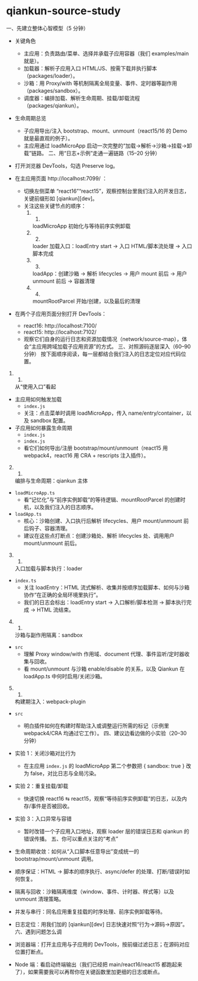 # qiankun-source-study


一、先建立整体心智模型（5 分钟）

- 关键角色
  - 主应用：负责路由/菜单、选择并承载子应用容器（我们 examples/main 就是）。
  - 加载器：解析子应用入口 HTML/JS、按需下载并执行脚本（packages/loader）。
  - 沙箱：用 Proxy/with 等机制隔离全局变量、事件、定时器等副作用（packages/sandbox）。
  - 调度器：编排加载、解析生命周期、挂载/卸载流程（packages/qiankun）。
- 生命周期总览
  - 子应用导出/注入 bootstrap、mount、unmount（react15/16 的 Demo 就是最直观的例子）。
  - 主应用通过 loadMicroApp 启动一次完整的“加载→解析→沙箱→挂载→卸载”链路。
二、用“日志+示例”走通一遍链路（15–20 分钟）

- 打开浏览器 DevTools，勾选 Preserve log。
- 在主应用页面 http://localhost:7099/ ：
  - 切换左侧菜单 “react16”“react15”，观察控制台里我们注入的开发日志，关键前缀形如 [qiankun][dev]。
  - 关注这些关键节点的顺序：
    1. 1.
       loadMicroApp 初始化与等待前序实例卸载
    2. 2.
       loader 加载入口：loadEntry start → 入口 HTML/脚本流处理 → 入口脚本完成
    3. 3.
       loadApp：创建沙箱 → 解析 lifecycles → 用户 mount 前后 → 用户 unmount 前后 → 容器清理
    4. 4.
       mountRootParcel 开始/创建，以及最后的清理
- 在两个子应用页面分别打开 DevTools：
  - react16: http://localhost:7100/
  - react15: http://localhost:7102/
  - 观察它们自身的运行日志和资源加载情况（network/source-map），体会“主应用跨域加载子应用资源”的方式。
三、对照源码逐层深入（60–90 分钟）
按下面顺序阅读，每一层都结合我们注入的日志定位对应代码位置。

1. 1.
   从“使用入口”看起
- 主应用如何触发加载
  - `index.js`
  - 关注：点击菜单时调用 loadMicroApp，传入 name/entry/container，以及 sandbox 配置。
- 子应用如何暴露生命周期
  - `index.js`
  - `index.js`
  - 看它们如何导出/注册 bootstrap/mount/unmount（react15 用 webpack4，react16 用 CRA + rescripts 注入插件）。
2. 1.
   编排与生命周期：qiankun 主体
- `loadMicroApp.ts`
  - 看“记忆化”与“前序实例卸载”的等待逻辑、mountRootParcel 的创建时机，以及我们注入的日志顺序。
- `loadApp.ts`
  - 核心：沙箱创建、入口执行后解析 lifecycles、用户 mount/unmount 前后钩子、容器清理。
  - 建议在这些点打断点：创建沙箱处、解析 lifecycles 处、调用用户 mount/unmount 前后。
3. 1.
   入口加载与脚本执行：loader
- `index.ts`
  - 关注 loadEntry：HTML 流式解析、收集并按顺序加载脚本、如何与沙箱协作“在正确的全局环境里执行”。
  - 我们的日志会标出：loadEntry start → 入口解析/脚本检测 → 脚本执行完成 → HTML 流结束。
4. 1.
   沙箱与副作用隔离：sandbox
- `src`
  - 理解 Proxy window/with 作用域、document 代理、事件监听/定时器收集与回收。
  - 看 mount/unmount 与沙箱 enable/disable 的关系，以及 Qiankun 在 loadApp.ts 中何时启用/关闭沙箱。
5. 1.
   构建期注入：webpack-plugin
- `src`
  - 明白插件如何在构建时帮助注入或调整运行所需的标记（示例里 webpack4/CRA 均通过它工作）。
四、建议边看边做的小实验（20–30 分钟）

- 实验 1：关闭沙箱对比行为
  - 在主应用 `index.js` 的 loadMicroApp 第二个参数把 { sandbox: true } 改为 false，对比日志与全局污染。
- 实验 2：重复挂载/卸载
  - 快速切换 react16 ⇆ react15，观察“等待前序实例卸载”的日志，以及内存/事件是否被回收。
- 实验 3：入口异常与容错
  - 暂时改错一个子应用入口地址，观察 loader 层的错误日志和 qiankun 的错误传播。
五、你可以重点关注的“考点”

- 生命周期收敛：如何从“入口脚本任意导出”变成统一的 bootstrap/mount/unmount 调用。
- 顺序保证：HTML → 脚本的顺序执行、async/defer 的处理、打断/错误时如何恢复。
- 隔离与回收：沙箱隔离维度（window、事件、计时器、样式等）以及 unmount 清理策略。
- 并发与串行：同名应用重复挂载的时序处理、前序实例卸载等待。
- 日志定位：用我们加的 [qiankun][dev] 日志快速对照“行为→源码→原因”。
六、遇到问题怎么调

- 浏览器端：打开主应用与子应用的 DevTools，按前缀过滤日志；在源码对应位置打断点。
- Node 端：看启动终端输出（我们已经把 main/react16/react15 都跑起来了），如果需要我可以再帮你在关键函数里加更细的日志或断点。
